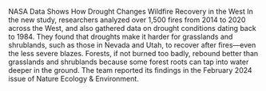 NASA Data Shows How Drought Changes Wildfire Recovery in the West 
 In the new study, researchers analyzed over 1,500 fires from 2014 to 2020 across the West, and also gathered data on drought conditions dating back to 1984. They found that droughts make it harder for grasslands and shrublands, such as those in Nevada and Utah, to recover after fires—even the less severe blazes. Forests, if not burned too badly, rebound better than grasslands and shrublands because some forest roots can tap into water deeper in the ground. The team reported its findings in the February 2024 issue of Nature Ecology & Environment.